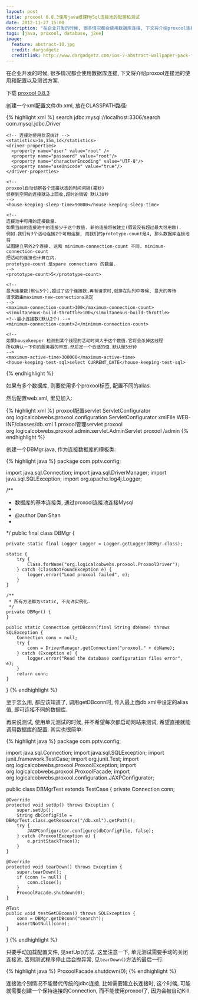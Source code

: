 ```yaml
---
layout: post
title: proxool 0.8.3使用java搭建MySql连接池的配置和测试
date: 2012-11-27 15:00
description: "在企业开发的时候, 很多情况都会使用数据库连接, 下文将介绍proxool连接池的使用和配置以及测试方案."
tags: [java, proxool, database, j2ee]
image:
  feature: abstract-10.jpg
  credit: dargadgetz
  creditlink: http://www.dargadgetz.com/ios-7-abstract-wallpaper-pack-for-iphone-5-and-ipod-touch-retina/
---
```


在企业开发的时候, 很多情况都会使用数据库连接, 下文将介绍proxool连接池的使用和配置以及测试方案.

下载 [proxool 0.8.3](http://proxool.sourceforge.net/)

创建一个xml配置文件db.xml, 放在CLASSPATH路径:

{% highlight xml %}
<xml version="1.0" encoding="UTF-8">
<something-else-entirely>
  <proxool>
    <!-- 数据源的别名 -->
    <alias>search</alias>
    <driver-url>jdbc:mysql://localhost:3306/search</driver-url>
    <driver-class>com.mysql.jdbc.Driver</driver-class>

    <!-- 连接池使用状况统计 -->
    <statistics>1m,15m,1d</statistics>
    <driver-properties>
      <property name="user" value="root" />
      <property name="password" value="root"/>
      <property name="characterEncoding" value="UTF-8"/>
      <property name="useUnicode" value="true"/>
    </driver-properties>

    <!--
    proxool自动侦察各个连接状态的时间间隔(毫秒)
    侦察到空闲的连接就马上回收,超时的销毁 默认30秒
    -->
    <house-keeping-sleep-time>90000</house-keeping-sleep-time>
    
    <!--
    连接池中可用的连接数量.
    如果当前的连接池中的连接少于这个数值. 新的连接将被建立(假设没有超过最大可用数).
    例如.我们有3个活动连接2个可用连接, 而我们的prototype-count是4, 那么数据库连接池将
    试图建立另外2个连接. 这和 minimum-connection-count 不同. minimum-connection-count
    把活动的连接也计算在内.
    prototype-count 是spare connections 的数量.
    -->
    <prototype-count>5</prototype-count>

    <!--
    最大连接数(默认5个),超过了这个连接数,再有请求时,就排在队列中等候, 最大的等待
    请求数由maximum-new-connections决定
    -->
    <maximum-connection-count>100</maximum-connection-count>
    <simultaneous-build-throttle>100</simultaneous-build-throttle>
    <!--最小连接数(默认2个) -->
    <minimum-connection-count>2</minimum-connection-count>
    
    <!--
    如果housekeeper 检测到某个线程的活动时间大于这个数值.它将会杀掉这线程
    所以确认一下你的服务器的带宽.然后定一个合适的值.默认是5分钟
    -->
    <maximum-active-time>300000</maximum-active-time>
    <house-keeping-test-sql>select CURRENT_DATE</house-keeping-test-sql>
  </proxool>
</something-else-entirely>
{% endhighlight %}

如果有多个数据库, 则要使用多个proxool标签, 配置不同的alias.

然后配置web.xml, 里见加入:

{% highlight xml %}
<servlet>
  <description>proxool配置servlet</description>
  <servlet-name>ServletConfigurator</servlet-name>
  <servlet-class>org.logicalcobwebs.proxool.configuration.ServletConfigurator</servlet-class>
  <init-param>
    <param-name>xmlFile</param-name>
    <!-- 这里是上面那个配置文件的路径 -->
    <param-value>WEB-INF/classes/db.xml</param-value>
  </init-param>
  <load-on-startup>1</load-on-startup>
</servlet>
<servlet>
  <description>proxool管理servlet</description>
  <servlet-name>proxool</servlet-name>
  <servlet-class>org.logicalcobwebs.proxool.admin.servlet.AdminServlet</servlet-class>
</servlet>
<servlet-mapping>
  <servlet-name>proxool</servlet-name>
  <url-pattern>/admin</url-pattern>
</servlet-mapping>
{% endhighlight %}

创建一个DBMgr.java, 作为连接数据库的模板类:

{% highlight java %}
package com.pptv.config;

import java.sql.Connection;
import java.sql.DriverManager;
import java.sql.SQLException;
import org.apache.log4j.Logger;

/**
 * 数据库的基本连接类, 通过proxool连接池连接Mysql
 *
 * @author Dan Shan
 *
 */
public final class DBMgr {

    private static final Logger Logger = Logger.getLogger(DBMgr.class);
    
    static {
        try {
            Class.forName("org.logicalcobwebs.proxool.ProxoolDriver");
        } catch (ClassNotFoundException e) {
            logger.error("Load proxool failed", e);
        }
    }

    /**
     * 所有方法都为static, 不允许实例化.
     */
    private DBMgr() {
    }

    public static Connection getDBconn(final String dbName) throws SQLException {
        Connection conn = null;
        try {
            conn = DriverManager.getConnection("proxool." + dbName);
        } catch (Exception e) {
            logger.error("Read the database configuration files error", e);
        }
        return conn;
    }
}
{% endhighlight %}
    
至于怎么用, 都应该知道了, 调用getDBconn时, 传入最上面db.xml中设定的alias值, 即可连接不同的数据库.

再来说测试, 使用单元测试的时候, 并不希望每次都启动网站来测试, 希望直接就能调用数据库的配置. 其实也很简单: 

{% highlight java %}
package com.pptv.config;

import java.sql.Connection;
import java.sql.SQLException;
import junit.framework.TestCase;
import org.junit.Test;
import org.logicalcobwebs.proxool.ProxoolException;
import org.logicalcobwebs.proxool.ProxoolFacade;
import org.logicalcobwebs.proxool.configuration.JAXPConfigurator;

public class DBMgrTest extends TestCase {
    private Connection conn;

    @Override
    protected void setUp() throws Exception {
        super.setUp();
        String dbConfigFile = DBMgrTest.class.getResource("/db.xml").getPath();
        try {
            JAXPConfigurator.configure(dbConfigFile, false);
        } catch (ProxoolException e) {
            e.printStackTrace();
        }
    }

    @Override
    protected void tearDown() throws Exception {
        super.tearDown();
        if (conn != null) {
            conn.close();
        }
        ProxoolFacade.shutdown(0);
    }
    
    @Test
    public void testGetDBconn() throws SQLException {
        conn = DBMgr.getDBconn("search");
        assertNotNull(conn);
    }
}
{% endhighlight %}
    
只要手动加载配置文件, 见setUp()方法.
这里注意一下, 单元测试需要手动的关闭连接池, 否则测试程序停止后会抛异常, 见`tearDown()`方法的最后一行: 

{% highlight java %}
ProxoolFacade.shutdown(0);
{% endhighlight %}

连接池个别情况不能替代传统的jdbc连接, 比如需要建立长连接时, 这个时候, 可能就需要创建一个保持连接的Connection, 而不能使用proxool了, 因为会被自动Kill.

